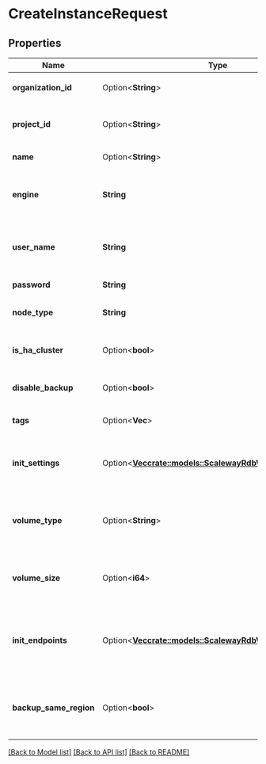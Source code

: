 # CreateInstanceRequest

## Properties

Name | Type | Description | Notes
------------ | ------------- | ------------- | -------------
**organization_id** | Option<**String**> | Please use `project_id` instead | [optional]
**project_id** | Option<**String**> | The project ID on which to create the instance | [optional]
**name** | Option<**String**> | Name of the instance | [optional]
**engine** | **String** | Database engine of the database (PostgreSQL, MySQL, ...) | 
**user_name** | **String** | Name of the user created when the instance is created | 
**password** | **String** | Password of the user | 
**node_type** | **String** | Type of node to use for the instance | 
**is_ha_cluster** | Option<**bool**> | Whether or not High-Availability is enabled | [optional]
**disable_backup** | Option<**bool**> | Whether or not backups are disabled | [optional]
**tags** | Option<**Vec<String>**> | Tags to apply to the instance | [optional]
**init_settings** | Option<[**Vec<crate::models::ScalewayRdbV1InstanceSetting>**](scaleway.rdb.v1.InstanceSetting.md)> | List of engine settings to be set at database initialisation | [optional]
**volume_type** | Option<**String**> | Type of volume where data are stored (lssd, bssd, ...) | [optional][default to VolumeType_Lssd]
**volume_size** | Option<**i64**> | Volume size when volume_type is not lssd (in bytes) | [optional]
**init_endpoints** | Option<[**Vec<crate::models::ScalewayRdbV1EndpointSpec>**](scaleway.rdb.v1.EndpointSpec.md)> | One or multiple EndpointSpec used to expose your database instance | [optional]
**backup_same_region** | Option<**bool**> | Store logical backups in the same region as the database instance | [optional]

[[Back to Model list]](../README.md#documentation-for-models) [[Back to API list]](../README.md#documentation-for-api-endpoints) [[Back to README]](../README.md)


